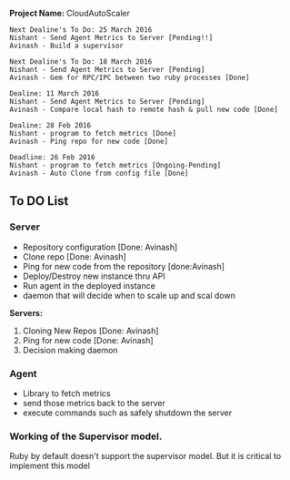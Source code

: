 **Project Name:** CloudAutoScaler



```
Next Dealine's To Do: 25 March 2016
Nishant - Send Agent Metrics to Server [Pending!!]
Avinash - Build a supervisor
```

```
Next Dealine's To Do: 18 March 2016
Nishant - Send Agent Metrics to Server [Pending]
Avinash - Gem for RPC/IPC between two ruby processes [Done]
```

```
Dealine: 11 March 2016
Nishant - Send Agent Metrics to Server [Pending]
Avinash - Compare local hash to remote hash & pull new code [Done]
```

```
Dealine: 28 Feb 2016
Nishant - program to fetch metrics [Done] 
Avinash - Ping repo for new code [Done]
```

```
Deadline: 26 Feb 2016
Nishant - program to fetch metrics [Ongoing-Pending]
Avinash - Auto Clone from config file [Done]
````



## To DO List
### Server
- Repository configuration [Done: Avinash]
- Clone repo [Done: Avinash]
- Ping for new code from the repository [done:Avinash]
- Deploy/Destroy new instance thru API
- Run agent in the deployed instance
- daemon that will decide when to scale up and scal down

**Servers:**
1. Cloning New Repos [Done: Avinash]
2. Ping for new code [Done: Avinash]
3. Decision making daemon

### Agent
- Library to fetch metrics
- send those metrics back to the server
- execute commands such as safely shutdown the server


### Working of the Supervisor model.
Ruby by default doesn't support the supervisor model. But it is critical to implement this model
